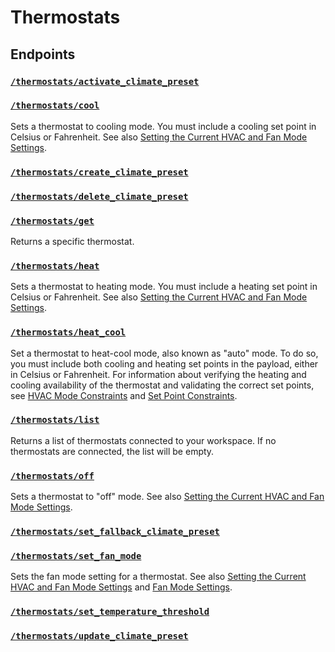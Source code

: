 # Thermostats

## Endpoints

### [`/thermostats/activate_climate_preset`](./activate_climate_preset.md)


### [`/thermostats/cool`](./cool.md)

Sets a thermostat to cooling mode. You must include a cooling set point in Celsius or Fahrenheit. See also [Setting the Current HVAC and Fan Mode Settings](https://docs.seam.co/latest/capability-guides/thermostats/configure-current-climate-settings).
### [`/thermostats/create_climate_preset`](./create_climate_preset.md)


### [`/thermostats/delete_climate_preset`](./delete_climate_preset.md)


### [`/thermostats/get`](./get.md)

Returns a specific thermostat.
### [`/thermostats/heat`](./heat.md)

Sets a thermostat to heating mode. You must include a heating set point in Celsius or Fahrenheit. See also [Setting the Current HVAC and Fan Mode Settings](https://docs.seam.co/latest/capability-guides/thermostats/configure-current-climate-settings).
### [`/thermostats/heat_cool`](./heat_cool.md)

Set a thermostat to heat-cool mode, also known as "auto" mode. To do so, you must include both cooling and heating set points in the payload, either in Celsius or Fahrenheit. For information about verifying the heating and cooling availability of the thermostat and validating the correct set points, see [HVAC Mode Constraints](https://docs.seam.co/latest/capability-guides/thermostats/hvac-mode#hvac-mode-constraints) and [Set Point Constraints](https://docs.seam.co/latest/capability-guides/thermostats/set-points#set-point-constraints).
### [`/thermostats/list`](./list.md)

Returns a list of thermostats connected to your workspace. If no thermostats are connected, the list will be empty.
### [`/thermostats/off`](./off.md)

Sets a thermostat to "off" mode. See also [Setting the Current HVAC and Fan Mode Settings](https://docs.seam.co/latest/capability-guides/thermostats/configure-current-climate-settings).
### [`/thermostats/set_fallback_climate_preset`](./set_fallback_climate_preset.md)


### [`/thermostats/set_fan_mode`](./set_fan_mode.md)

Sets the fan mode setting for a thermostat. See also [Setting the Current HVAC and Fan Mode Settings](https://docs.seam.co/latest/capability-guides/thermostats/configure-current-climate-settings) and [Fan Mode Settings](https://docs.seam.co/latest/capability-guides/thermostats/configure-current-climate-settings#fan-mode-settings).
### [`/thermostats/set_temperature_threshold`](./set_temperature_threshold.md)


### [`/thermostats/update_climate_preset`](./update_climate_preset.md)


